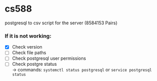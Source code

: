 # cs588
postgresql to csv script for the server (8584153 Pairs)

### If it is not working:
- [x] Check version  
- [ ] Check file paths  
- [ ] Check postgresql user permissions  
- [ ] Check postgre status  
      -> commands: `systemctl status postgresql` or `service postgresql status`  
